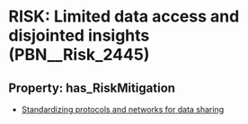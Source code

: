 # RISK: __Limited data access and disjointed insights__ (PBN__Risk_2445)

## Property: has_RiskMitigation

* [Standardizing protocols and networks for data sharing](PBN__Mitigation_111)


